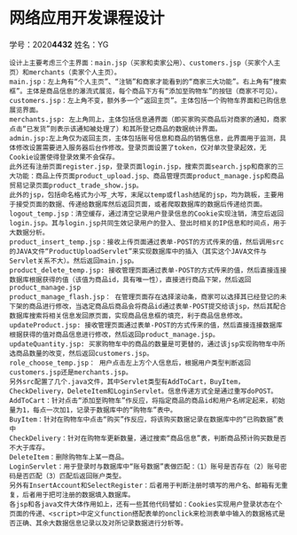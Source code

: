 # 网络应用开发课程设计
学号：2020**4432**
姓名：YG

    设计上主要考虑三个主界面：main.jsp（买家和卖家公用）、customers.jsp（买家个人主页）和merchants（卖家个人主页）。
    main.jsp：左上角有“个人主页”、“注销”和商家才能看到的“商家三大功能”。右上角有“搜索框”。主体是商品信息的瀑流式展览，每个商品下方有“添加至购物车”的按钮（商家不可见）。
    customers.jsp：左上角不变，额外多一个“返回主页”。主体包括一个购物车界面和已购信息展览界面。
    merchants.jsp: 左上角同上，主体包括信息通界面（即买家购买商品后对商家的通知，商家点击“已发货”则表示该通知被处理了）和其所登记商品的数据统计界面。
    admin.jsp:左上角仅为返回主页，主体包括账号信息和商品的销售信息，此界面用于监测，具体修改设置需要进入服务器后台作修改。登录页面设置了token，仅对单次登录起效，无Cookie设置使得登录效果不会保存。
    此外还有注册页面register.jsp，登录页面login.jsp，搜索页面search.jsp和商家的三大功能：商品上传页面product_upload.jsp、商品管理页面product_manage.jsp和商品贸易记录页面product_trade_show.jsp。
    此外的jsp，包括命名格式为小写_大写，末尾以temp或flash结尾的jsp，均为跳板，主要用于接受页面的数据、传递给数据库然后返回页面，或者爬取数据库的数据后传递给页面。
    logout_temp.jsp：清空缓存，通过清空记录用户登录信息的Cookie实现注销，清空后返回login.jsp。其与login.jsp共同生效记录用户的登入、登出时相关的IP信息和时间点，用于大数据分析。
    product_insert_temp.jsp：接收上传页面通过表单-POST的方式传来的值，然后调用src的JAVA文件“ProductUploadServlet”来实现数据库中的插入（其实这个JAVA文件与Servlet关系不大）。然后返回main.jsp。
    product_delete_temp.jsp: 接收管理页面通过表单-POST的方式传来的值，然后直接连接数据库根据获得的值（该值为商品id，具有唯一性），直接进行商品下架，然后返回product_manage.jsp
    product_manage_flash.jsp： 在管理页面存在选择滚动条，商家可以选择其已经登记的未下架的商品进行修改，当选定商品后商品会将商品id通过表单-POST提交给该jsp，然后其配合数据库搜索将相关信息发回原页面，实现商品信息框的填充，利于商品信息修改。
    updateProduct.jsp: 接收管理页面通过表单-POST的方式传来的值，然后直接连接数据库根据获得的值对商品信息进行修改，然后返回product_manage.jsp。
    updateQuantity.jsp: 买家购物车中的商品的数量是可更替的，通过该jsp实现购物车中所选商品数量的改变，然后返回customers.jsp。
    role_choose_temp.jsp： 用户点击左上方个人信息后，根据用户类型判断返回customers.jsp还是merchants.jsp。
    另外src配置了几个.java文件，其中Servlet类型有AddToCart，BuyItem，CheckDelivery，DeleteItem和LoginServlet。信息传递方式全是通过重写doPOST。
    AddToCart：针对点击“添加至购物车”作反应，将指定商品的商品id和用户名绑定起来，初始量为1，每点一次加1，记录于数据库中的“购物车”表中。
    BuyItem：针对在购物车中点击“购买”作反应，将该购买数据记录在数据库中的“已购数据”表中   
    CheckDelivery：针对在购物车更新数量，通过搜索“商品信息”表，判断商品预计购买数是否不大于库存。
    DeleteItem：删除购物车上某一商品。
    LoginServlet：用于登录时与数据库中“账号数据”表做匹配：（1）账号是否存在（2）账号密码是否匹配（3）匹配后返回账户类型。
    另外有InsertAccount和SelectRegister：后者用于判断注册时填写的用户名、邮箱有无重复，后者用于把可注册的数据填入数据库。
    各jsp和各java文件大体作用如上，还有一些其他代码譬如：Cookies实现用户登录状态在个页面的传递、<script>中定义function搭配表单的onclick来检测表单中输入的数据格式是否正确、其余大数据信息记录以及对所记录数据进行分析等。

